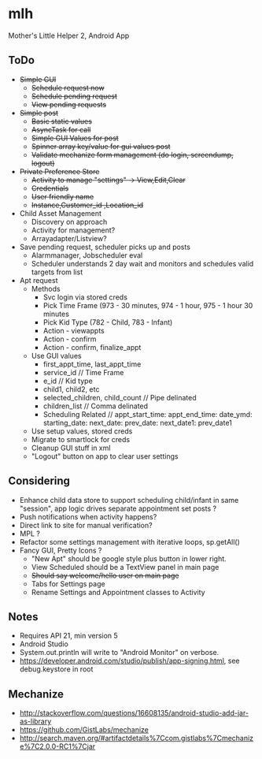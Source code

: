 # mlh
Mother's Little Helper 2, Android App

## ToDo
* ~~Simple GUI~~
  * ~~Schedule request now~~
  * ~~Schedule pending request~~
  * ~~View pending requests~~
* ~~Simple post~~
  * ~~Basic static values~~
  * ~~AsyncTask for call~~
  * ~~Simple GUI Values for post~~
  * ~~Spinner array key/value for gui values post~~
  * ~~Validate mechanize form management (do login, screendump, logout)~~
* ~~Private Preference Store~~
  * ~~Activity to manage "settings" -> View,Edit,Clear~~
  * ~~Credentials~~
  * ~~User friendly name~~
  * ~~Instance,Customer_id ,Location_id~~
* Child Asset Management
  * Discovery on approach
  * Activity for management?
  * Arrayadapter/Listview?
* Save pending request, scheduler picks up and posts
  * Alarmmanager, Jobscheduler eval
  * Scheduler understands 2 day wait and monitors and schedules valid targets from list
* Apt request
  * Methods
    * Svc login via stored creds
    * Pick Time Frame (973 - 30 minutes, 974 - 1  hour, 975 - 1 hour 30 minutes
    * Pick Kid Type (782 - Child, 783 - Infant)
    * Action - viewappts
    * Action - confirm
    * Action - confirm, finalize_appt
  * Use GUI values
    * first_appt_time, last_appt_time
    * service_id  // Time Frame
    * e_id // Kid type
    * child1, child2, etc
    * selected_children, child_count // Pipe delinated
    * children_list // Comma delinated
    * Scheduling Related // appt_start_time:
      appt_end_time:
      date_ymd:
      starting_date:
      next_date:
      prev_date:
      next_date1:
      prev_date1
  * Use setup values, stored creds
  * Migrate to smartlock for creds
  * Cleanup GUI stuff in xml
  * "Logout" button on app to clear user settings

## Considering
* Enhance child data store to support scheduling child/infant in same "session", app logic drives separate appointment set posts ?
* Push notifications when activity happens?
* Direct link to site for manual verification?
* MPL ?
* Refactor some settings management with iterative loops, sp.getAll()
* Fancy GUI, Pretty Icons ?
  * "New Apt" should be google style plus button in lower right.
  * View Scheduled should be a TextView panel in main page
  * ~~Should say welcome/hello user on main page~~
  * Tabs for Settings page
  * Rename Settings and Appointment classes to <X>Activity

## Notes
* Requires API 21, min version 5
* Android Studio
* System.out.println will write to "Android Monitor" on verbose.
* https://developer.android.com/studio/publish/app-signing.html, see debug.keystore in root

## Mechanize
* http://stackoverflow.com/questions/16608135/android-studio-add-jar-as-library
* https://github.com/GistLabs/mechanize
* http://search.maven.org/#artifactdetails%7Ccom.gistlabs%7Cmechanize%7C2.0.0-RC1%7Cjar


